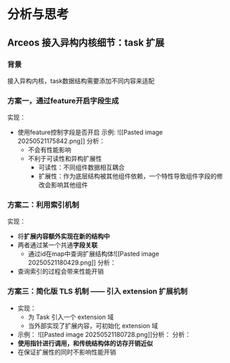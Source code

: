 # 分析与思考
## Arceos 接入异构内核细节：task 扩展
### 背景
接入异构内核，task数据结构需要添加不同内容来适配
### 方案一，通过feature开启字段生成
实现：
- 使用feature控制字段是否开启
示例:
![[Pasted image 20250521175842.png]]
分析：
	- 不会有性能影响
	- 不利于可读性和异构扩展性
		- 可读性：不同组件数据相互耦合
		- 扩展性：作为底层结构被其他组件依赖，一个特性导致组件字段的修改会影响其他组件
### 方案二：**利用索引机制**
实现：
- 将**扩展内容额外实现在新的结构中**
- 两者通过某一个共通**字段关联**
	- 通过id在map中查询扩展结构体![[Pasted image 20250521180429.png]]
分析：
- 查询索引的过程会带来性能开销

### 方案三：简化版 TLS 机制 —— 引入 extension 扩展机制
- 实现：
	- 为 Task 引入一个 extension 域
	- 当外部实现了扩展内容，可初始化 extension 域
- 示例：
 ![[Pasted image 20250521180728.png]]分析：
分析：
- **使用指针进行调用，和传统结构体的访存开销近似**
- 在保证扩展性的同时不影响性能开销

